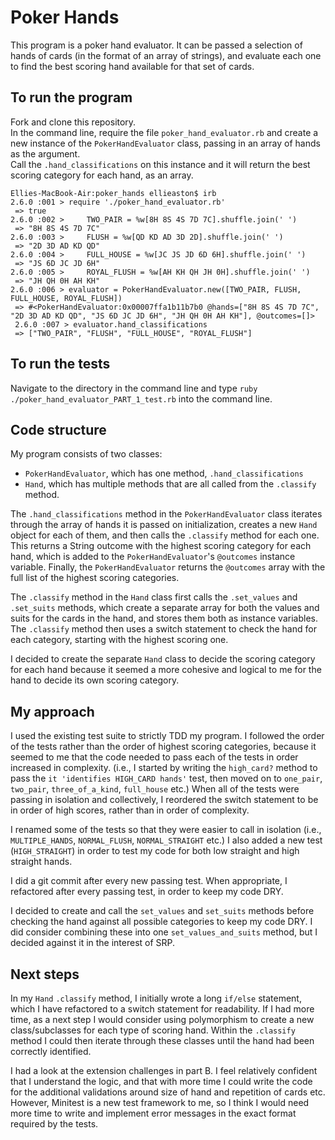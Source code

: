 # Poker Hands

This program is a poker hand evaluator. It can be passed a selection of hands of cards (in the format of an array of strings), and evaluate each one to find the best scoring hand available for that set of cards.

## To run the program

Fork and clone this repository.<br>
In the command line, require the file `poker_hand_evaluator.rb` and create a new instance of the `PokerHandEvaluator` class, passing in an array of hands as the argument.<br>
Call the `.hand_classifications` on this instance and it will return the best scoring category for each hand, as an array.

```
Ellies-MacBook-Air:poker_hands ellieaston$ irb
2.6.0 :001 > require './poker_hand_evaluator.rb'
 => true
2.6.0 :002 >     TWO_PAIR = %w[8H 8S 4S 7D 7C].shuffle.join(' ')
 => "8H 8S 4S 7D 7C"
2.6.0 :003 >     FLUSH = %w[QD KD AD 3D 2D].shuffle.join(' ')
 => "2D 3D AD KD QD"
2.6.0 :004 >     FULL_HOUSE = %w[JC JS JD 6D 6H].shuffle.join(' ')
 => "JS 6D JC JD 6H"
2.6.0 :005 >     ROYAL_FLUSH = %w[AH KH QH JH 0H].shuffle.join(' ')
 => "JH QH 0H AH KH"
2.6.0 :006 > evaluator = PokerHandEvaluator.new([TWO_PAIR, FLUSH, FULL_HOUSE, ROYAL_FLUSH])
 => #<PokerHandEvaluator:0x00007ffa1b11b7b0 @hands=["8H 8S 4S 7D 7C", "2D 3D AD KD QD", "JS 6D JC JD 6H", "JH QH 0H AH KH"], @outcomes=[]>
 2.6.0 :007 > evaluator.hand_classifications
 => ["TWO_PAIR", "FLUSH", "FULL_HOUSE", "ROYAL_FLUSH"]
```

## To run the tests

Navigate to the directory in the command line and type `ruby ./poker_hand_evaluator_PART_1_test.rb` into the command line.

## Code structure

My program consists of two classes:<br>
* `PokerHandEvaluator`, which has one method, `.hand_classifications`
* `Hand`, which has multiple methods that are all called from the `.classify` method.

The `.hand_classifications` method in the `PokerHandEvaluator` class iterates through the array of hands it is passed on initialization, creates a new `Hand` object for each of them, and then calls the `.classify` method for each one. This returns a String outcome with the highest scoring category for each hand, which is added to the `PokerHandEvaluator`'s `@outcomes` instance variable. Finally, the `PokerHandEvaluator` returns the `@outcomes` array with the full list of the highest scoring categories.

The `.classify` method in the `Hand` class first calls the `.set_values` and `.set_suits` methods, which create a separate array for both the values and suits for the cards in the hand, and stores them both as instance variables. The `.classify` method then uses a switch statement to check the hand for each category, starting with the highest scoring one.

I decided to create the separate `Hand` class to decide the scoring category for each hand because it seemed a more cohesive and logical to me for the hand to decide its own scoring category.

## My approach

I used the existing test suite to strictly TDD my program. I followed the order of the tests rather than the order of highest scoring categories, because it seemed to me that the code needed to pass each of the tests in order increased in complexity. (i.e., I started by writing the `high_card?` method to pass the `it 'identifies HIGH_CARD hands'` test, then moved on to `one_pair`, `two_pair`, `three_of_a_kind`, `full_house` etc.) When all of the tests were passing in isolation and collectively, I reordered the switch statement to be in order of high scores, rather than in order of complexity.

I renamed some of the tests so that they were easier to call in isolation (i.e., `MULTIPLE_HANDS`, `NORMAL_FLUSH`, `NORMAL_STRAIGHT` etc.) I also added a new test (`HIGH_STRAIGHT`) in order to test my code for both low straight and high straight hands.

I did a git commit after every new passing test. When appropriate, I refactored after every passing test, in order to keep my code DRY.

I decided to create and call the `set_values` and `set_suits` methods before checking the hand against all possible categories to keep my code DRY. I did consider combining these into one `set_values_and_suits` method, but I decided against it in the interest of SRP.

## Next steps

In my `Hand` `.classify` method, I initially wrote a long `if/else` statement, which I have refactored to a switch statement for readability. If I had more time, as a next step I would consider using polymorphism to create a new class/subclasses for each type of scoring hand. Within the `.classify` method I could then iterate through these classes until the hand had been correctly identified.

I had a look at the extension challenges in part B. I feel relatively confident that I understand the logic, and that with more time I could write the code for the additional validations around size of hand and repetition of cards etc. However, Minitest is a new test framework to me, so I think I would need more time to write and implement error messages in the exact format required by the tests.
